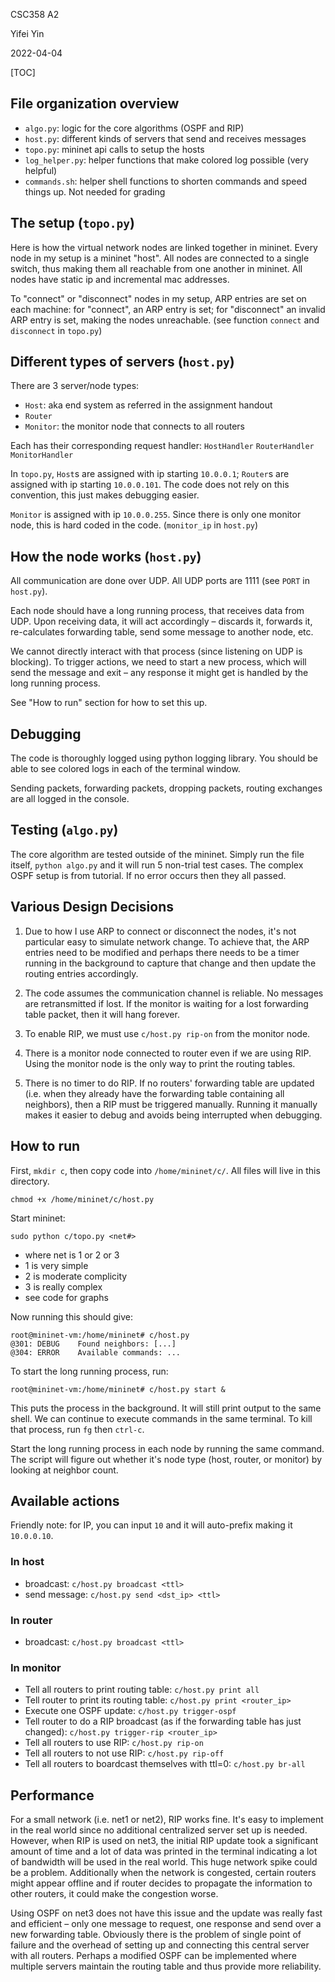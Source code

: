 CSC358 A2

Yifei Yin

2022-04-04

[TOC]



## File organization overview

- `algo.py`: logic for the core algorithms (OSPF and RIP)
- `host.py`: different kinds of servers that send and receives messages
- `topo.py`: mininet api calls to setup the hosts
- `log_helper.py`: helper functions that make colored log possible (very helpful)
- `commands.sh`: helper shell functions to shorten commands and speed things up. Not needed for grading

## The setup (`topo.py`)

Here is how the virtual network nodes are linked together in mininet. Every node in my setup is a mininet "host". All nodes are connected to a single switch, thus making them all reachable from one another in mininet. All nodes have static ip and incremental mac addresses.

To "connect" or "disconnect" nodes in my setup, ARP entries are set on each machine: for "connect", an ARP entry is set; for "disconnect" an invalid ARP entry is set, making the nodes unreachable. (see function `connect` and `disconnect` in `topo.py`)


## Different types of servers (`host.py`)

There are 3 server/node types:
- `Host`: aka end system as referred in the assignment handout
- `Router`
- `Monitor`: the monitor node that connects to all routers

Each has their corresponding request handler: `HostHandler` `RouterHandler` `MonitorHandler`

In `topo.py`, `Host`s are assigned with ip starting `10.0.0.1`; `Router`s are assigned with ip starting `10.0.0.101`. The code does not rely on this convention, this just makes debugging easier.

`Monitor` is assigned with ip `10.0.0.255`. Since there is only one monitor node, this is hard coded in the code. (`monitor_ip` in `host.py`)


## How the node works (`host.py`)

All communication are done over UDP. All UDP ports are 1111 (see `PORT` in `host.py`).

Each node should have a long running process, that receives data from UDP. Upon receiving data, it will act accordingly – discards it, forwards it, re-calculates forwarding table, send some message to another node, etc.

We cannot directly interact with that process (since listening on UDP is blocking). To trigger actions, we need to start a new process, which will send the message and exit – any response it might get is handled by the long running process.

See "How to run" section for how to set this up.


## Debugging

The code is thoroughly logged using python logging library. You should be able to see colored logs in each of the terminal window.

Sending packets, forwarding packets, dropping packets, routing exchanges are all logged in the console.


## Testing (`algo.py`)

The core algorithm are tested outside of the mininet. Simply run the file itself, `python algo.py` and it will run 5 non-trial test cases. The complex OSPF setup is from tutorial. If no error occurs then they all passed.


## Various Design Decisions

1. Due to how I use ARP to connect or disconnect the nodes, it's not particular easy to simulate network change. To achieve that, the ARP entries need to be modified and perhaps there needs to be a timer running in the background to capture that change and then update the routing entries accordingly.

2. The code assumes the communication channel is reliable. No messages are retransmitted if lost. If the monitor is waiting for a lost forwarding table packet, then it will hang forever.

3. To enable RIP, we must use `c/host.py rip-on` from the monitor node.

3. There is a monitor node connected to router even if we are using RIP. Using the monitor node is the only way to print the routing tables.

4. There is no timer to do RIP. If no routers' forwarding table are updated (i.e. when they already have the forwarding table containing all neighbors), then a RIP must be triggered manually. Running it manually makes it easier to debug and avoids being interrupted when debugging.


## How to run
First, `mkdir c`, then copy code into `/home/mininet/c/`. All files will live in this directory.
```
chmod +x /home/mininet/c/host.py
```

Start mininet:
```
sudo python c/topo.py <net#>
```
- where net is 1 or 2 or 3
- 1 is very simple
- 2 is moderate complicity
- 3 is really complex
- see code for graphs

Now running this should give:
```
root@mininet-vm:/home/mininet# c/host.py
@301: DEBUG    Found neighbors: [...]
@304: ERROR    Available commands: ...
```

To start the long running process, run:
```
root@mininet-vm:/home/mininet# c/host.py start &
```
This puts the process in the background. It will still print output to the same shell. We can continue to execute commands in the same terminal. To kill that process, run `fg` then `ctrl-c`.

Start the long running process in each node by running the same command. The script will figure out whether it's node type (host, router, or monitor) by looking at neighbor count.

## Available actions
Friendly note: for IP, you can input `10` and it will auto-prefix making it `10.0.0.10`.

### In host
- broadcast: `c/host.py broadcast <ttl>`
- send message: `c/host.py send <dst_ip> <ttl>`

### In router
- broadcast: `c/host.py broadcast <ttl>`

### In monitor
- Tell all routers to print routing table: `c/host.py print all`
- Tell router to print its routing table: `c/host.py print <router_ip>`
- Execute one OSPF update: `c/host.py trigger-ospf`
- Tell router to do a RIP broadcast (as if the forwarding table has just changed): `c/host.py trigger-rip <router_ip>`
- Tell all routers to use RIP: `c/host.py rip-on`
- Tell all routers to not use RIP: `c/host.py rip-off`
- Tell all routers to boardcast themselves with ttl=0: `c/host.py br-all`


## Performance

For a small network (i.e. net1 or net2), RIP works fine. It's easy to implement in the real world since no additional centralized server set up is needed. However, when RIP is used on net3, the initial RIP update took a significant amount of time and a lot of data was printed in the terminal indicating a lot of bandwidth will be used in the real world. This huge network spike could be a problem. Additionally when the network is congested, certain routers might appear offline and if router decides to propagate the information to other routers, it could make the congestion worse.

Using OSPF on net3 does not have this issue and the update was really fast and efficient – only one message to request, one response and send over a new forwarding table. Obviously there is the problem of single point of failure and the overhead of setting up and connecting this central server with all routers. Perhaps a modified OSPF can be implemented where multiple servers maintain the routing table and thus provide more reliability.




